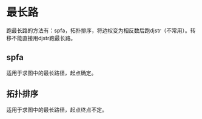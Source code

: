 # 最长路

跑最长路的方法有：spfa，拓扑排序，将边权变为相反数后跑djstr（不常用）。转移不能直接用djstr跑最长路。

## spfa

适用于求图中的最长路径，起点确定。

## 拓扑排序

适用于求图中的最长路径，起点终点不定。

